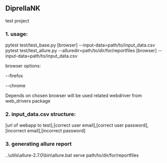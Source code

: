 ## DiprellaNK

test project

### 1. usage:
pytest test/test_base.py [browser] --input-data=path/to/input_data.csv
pytest test/test_allure.py --alluredir=path/to/dir/for/reportfiles [browser] --input-data=path/to/input_data.csv

browser options:

--firefox 

--chrome

Depends on chosen browser will be used related webdriver from web_drivers package

### 2. input_data.csv structure:
[url of webapp to test],[correct user email],[correct user password],[incorrect email],[incorrect password]

### 3. generating allure report
..\utils\allure-2.7.0\bin\allure.bat serve path/to/dir/for/reportfiles
